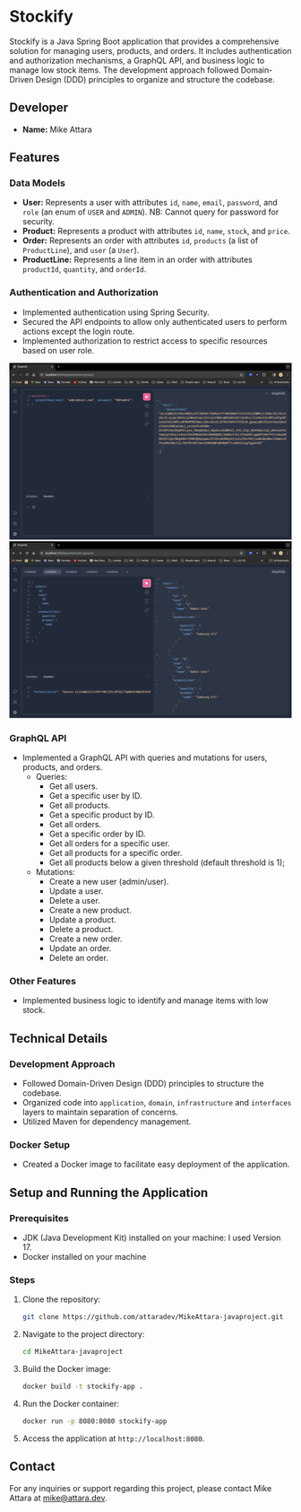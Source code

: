 # Stockify

Stockify is a Java Spring Boot application that provides a comprehensive solution for managing users, products, and orders. It includes authentication and authorization mechanisms, a GraphQL API, and business logic to manage low stock items. The development approach followed Domain-Driven Design (DDD) principles to organize and structure the codebase.

## Developer
- **Name:** Mike Attara

## Features

### Data Models
- **User:** Represents a user with attributes `id`, `name`, `email`, `password`, and `role` (an enum of `USER` and `ADMIN`). NB: Cannot query for password for security.
- **Product:** Represents a product with attributes `id`, `name`, `stock`, and `price`.
- **Order:** Represents an order with attributes `id`, `products` (a list of `ProductLine`), and `user` (a `User`).
- **ProductLine:** Represents a line item in an order with attributes `productId`, `quantity`, and `orderId`.

### Authentication and Authorization
- Implemented authentication using Spring Security.
- Secured the API endpoints to allow only authenticated users to perform actions except the login route.
- Implemented authorization to restrict access to specific resources based on user role.

![Auth Screenshot](./screenshots/screenshot1.png)
![Query Screenshot](./screenshots/screenshort2.png)

### GraphQL API
- Implemented a GraphQL API with queries and mutations for users, products, and orders.
  - Queries:
    - Get all users.
    - Get a specific user by ID.
    - Get all products.
    - Get a specific product by ID.
    - Get all orders.
    - Get a specific order by ID.
    - Get all orders for a specific user.
    - Get all products for a specific order.
    - Get all products below a given threshold (default threshold is 1);
  - Mutations:
    - Create a new user (admin/user).
    - Update a user.
    - Delete a user.
    - Create a new product.
    - Update a product.
    - Delete a product.
    - Create a new order.
    - Update an order.
    - Delete an order.

### Other Features
- Implemented business logic to identify and manage items with low stock.

## Technical Details

### Development Approach
- Followed Domain-Driven Design (DDD) principles to structure the codebase.
- Organized code into `application`, `domain`, `infrastructure` and `interfaces` layers to maintain separation of concerns.
- Utilized Maven for dependency management.

### Docker Setup
- Created a Docker image to facilitate easy deployment of the application.

## Setup and Running the Application

### Prerequisites
- JDK (Java Development Kit) installed on your machine: I used Version 17.
- Docker installed on your machine

### Steps

1. Clone the repository:
   ```bash
   git clone https://github.com/attaradev/MikeAttara-javaproject.git
   ```

2. Navigate to the project directory:
   ```bash
   cd MikeAttara-javaproject
   ```

3. Build the Docker image:
   ```bash
   docker build -t stockify-app .
   ```

4. Run the Docker container:
   ```bash
   docker run -p 8080:8080 stockify-app
   ```

5. Access the application at `http://localhost:8080`.

## Contact
For any inquiries or support regarding this project, please contact Mike Attara at [mike@attara.dev](mailto:mike@attara.dev).
```